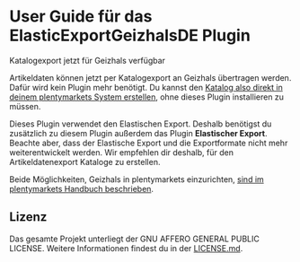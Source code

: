 # User Guide für das ElasticExportGeizhalsDE Plugin

<div class="alert alert-info" role="alert">
Katalogexport jetzt für Geizhals verfügbar
 
Artikeldaten können jetzt per Katalogexport an Geizhals übertragen werden. Dafür wird kein Plugin mehr benötigt. Du kannst den <a href="https://knowledge.plentymarkets.com/de-de/manual/main/maerkte/geizhals-de.html#catalogue-export" target="_blank">Katalog also direkt in deinem plentymarkets System erstellen</a>, ohne dieses Plugin installieren zu müssen.
 
Dieses Plugin verwendet den Elastischen Export. Deshalb benötigst du zusätzlich zu diesem Plugin außerdem das Plugin **Elastischer Export**. Beachte aber, dass der Elastische Export und die Exportformate nicht mehr weiterentwickelt werden. Wir empfehlen dir deshalb, für den Artikeldatenexport Kataloge zu erstellen.
 
Beide Möglichkeiten, Geizhals in plentymarkets einzurichten, <a href="https://knowledge.plentymarkets.com/de-de/manual/main/maerkte/geizhals-de.html" target="_blank">sind im plentymarkets Handbuch beschrieben</a>.
</div>

## Lizenz

Das gesamte Projekt unterliegt der GNU AFFERO GENERAL PUBLIC LICENSE. Weitere Informationen findest du in der [LICENSE.md](https://github.com/plentymarkets/plugin-elastic-export-geizhals-de/blob/master/LICENSE.md).
